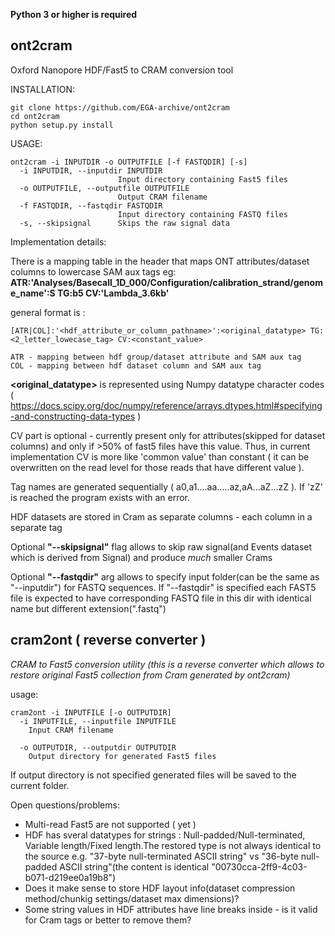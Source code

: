 **Python 3 or higher is required**
## ont2cram
Oxford Nanopore HDF/Fast5 to CRAM conversion tool

INSTALLATION: 
~~~
git clone https://github.com/EGA-archive/ont2cram
cd ont2cram
python setup.py install
~~~

USAGE: 
~~~
ont2cram -i INPUTDIR -o OUTPUTFILE [-f FASTQDIR] [-s]
  -i INPUTDIR, --inputdir INPUTDIR
                        Input directory containing Fast5 files
  -o OUTPUTFILE, --outputfile OUTPUTFILE
                        Output CRAM filename
  -f FASTQDIR, --fastqdir FASTQDIR
                        Input directory containing FASTQ files
  -s, --skipsignal      Skips the raw signal data
~~~

Implementation details:

There is a mapping table in the header that maps ONT attributes/dataset columns to lowercase SAM aux tags eg:
**ATR:'Analyses/Basecall_1D_000/Configuration/calibration_strand/genome_name':S TG:b5 CV:'Lambda_3.6kb'**

general format is : 
~~~
[ATR|COL]:'<hdf_attribute_or_column_pathname>':<original_datatype> TG:<2_letter_lowecase_tag> CV:<constant_value>

ATR - mapping between hdf group/dataset attribute and SAM aux tag
COL - mapping between hdf dataset column and SAM aux tag
~~~
**<original_datatype>** is represented using Numpy datatype character codes ( https://docs.scipy.org/doc/numpy/reference/arrays.dtypes.html#specifying-and-constructing-data-types )  

CV part is optional - currently present only for attributes(skipped for dataset columns) and only if >50% of fast5 files have this value. Thus, in current implementation CV is more like 'common value' than constant ( it can be overwritten on the read level for those reads that have different value ).

Tag names are generated sequentially ( a0,a1....aa.....az,aA...aZ...zZ ). If 'zZ' is reached the program exists with an error. 

HDF datasets are stored in Cram as separate columns - each column in a separate tag

Optional **"--skipsignal"** flag allows to skip raw signal(and Events dataset which is derived from Signal) and produce _much_ smaller Crams

Optional **"--fastqdir"** arg allows to specify input folder(can be the same as "--inputdir") for FASTQ sequences. If "--fastqdir" is specified each FAST5 file is expected to have corresponding FASTQ file in this dir with identical name but different extension(".fastq")

## cram2ont ( reverse converter )

*CRAM to Fast5 conversion utility (this is a reverse converter which allows to
restore original Fast5 collection from Cram generated by ont2cram)*

usage:
~~~
cram2ont -i INPUTFILE [-o OUTPUTDIR]
  -i INPUTFILE, --inputfile INPUTFILE 
    Input CRAM filename
  
  -o OUTPUTDIR, --outputdir OUTPUTDIR
    Output directory for generated Fast5 files
~~~    
If output directory is not specified generated files will be saved to the current folder.

Open questions/problems:
* Multi-read Fast5 are not supported ( yet )
* HDF has sveral datatypes for strings : Null-padded/Null-terminated, Variable length/Fixed length.The restored type is not always identical to the source e.g. "37-byte null-terminated ASCII string" vs "36-byte null-padded ASCII string"(the content is identical "00730cca-2ff9-4c03-b071-d219ee0a19b8")
* Does it make sense to store HDF layout info(dataset compression method/chunkig settings/dataset max dimensions)?
* Some string values in HDF attributes have line breaks inside - is it valid for Cram tags or better to remove them?
